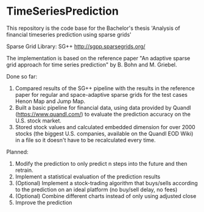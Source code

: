 # TimeSeriesPrediction
This repository is the code base for the Bachelor's thesis 'Analysis of financial timeseries prediction using sparse grids'

Sparse Grid Library: SG++ http://sgpp.sparsegrids.org/

The implementation is based on the reference paper "An adaptive sparse grid approach for time series prediction" by B. Bohn and M. Griebel.

Done so far:
1. Compared results of the SG++ pipeline with the results in the reference paper for regular and space-adaptive sparse grids for the test cases Henon Map and Jump Map.
2. Built a basic pipeline for financial data, using data provided by Quandl (https://www.quandl.com/) to evaluate the prediction accuracy on the U.S. stock market.
3. Stored stock values and calculated embedded dimension for over 2000 stocks (the biggest U.S. companies, available on the Quandl EOD Wiki) in a file so it doesn't have to be recalculated every time.

Planned:
1. Modify the prediction to only predict n steps into the future and then retrain.
2. Implement a statistical evaluation of the prediction results
3. (Optional) Implement a stock-trading algorithm that buys/sells according to the prediction on an ideal platform (no buy/sell delay, no fees)
4. (Optional) Combine different charts instead of only using adjusted close
5. Improve the prediction
